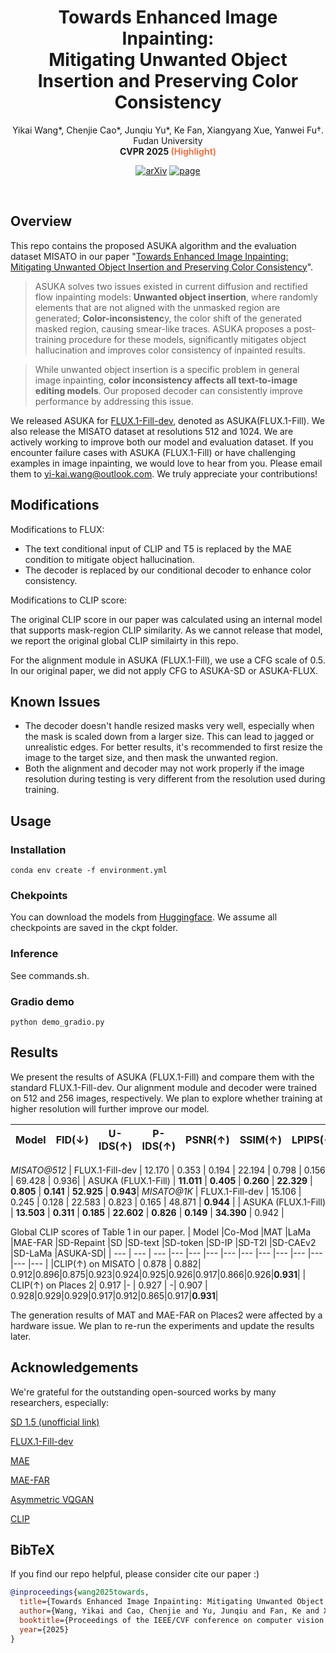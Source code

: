 <p align="center">
  <h1 align="center">Towards Enhanced Image Inpainting:<br>
Mitigating Unwanted Object Insertion and Preserving Color Consistency</h1>
<center>Yikai Wang*, Chenjie Cao*, Junqiu Yu*, Ke Fan, Xiangyang Xue, Yanwei Fu†.<br>
Fudan University<br>
<b>CVPR 2025 <font color="#ed7748">(Highlight)</font></b>
</center>
  <p align="center">
    <a href="https://arxiv.org/abs/2312.04831"><img alt='arXiv' src="https://img.shields.io/badge/arXiv-2312.04831-b31b1b.svg"></a>
    <a href="https://yikai-wang.github.io/asuka/"><img alt='page' src="https://img.shields.io/badge/Project-Website-orange"></a>

  </p>
  <br>
</p>

## Overview
This repo contains the proposed ASUKA algorithm and the evaluation dataset MISATO in our paper "[Towards Enhanced Image Inpainting: Mitigating Unwanted Object Insertion and Preserving Color Consistency](https://arxiv.org/abs/2312.04831)".

> ASUKA solves two issues existed in current diffusion and rectified flow inpainting models:
<b>Unwanted object insertion</b>, where randomly elements that are not aligned with the unmasked region are generated;
<b>Color-inconsistenc</b>y, the color shift of the generated masked region, causing smear-like traces.
ASUKA proposes a post-training procedure for these models, significantly mitigates object hallucination and improves color consistency of inpainted results.

> While unwanted object insertion is a specific problem in general image inpainting, <b>color inconsistency affects all text-to-image editing models</b>. Our proposed decoder can consistently improve performance by addressing this issue.

We released ASUKA for [FLUX.1-Fill-dev](https://huggingface.co/black-forest-labs/FLUX.1-Fill-dev), denoted as ASUKA(FLUX.1-Fill).
We also release the MISATO dataset at resolutions 512 and 1024.
We are actively working to improve both our model and evaluation dataset.
If you encounter failure cases with ASUKA (FLUX.1-Fill) or have challenging examples in image inpainting, we would love to hear from you. Please email them to yi-kai.wang@outlook.com.
We truly appreciate your contributions!

## Modifications
Modifications to FLUX:
- The text conditional input of CLIP and T5 is replaced by the MAE condition to mitigate object hallucination.
- The decoder is replaced by our conditional decoder to enhance color consistency.

Modifications to CLIP score:

The original CLIP score in our paper was calculated using an internal model that supports mask-region CLIP similarity. As we cannot release that model, we report the original global CLIP similairty in this repo.

For the alignment module in ASUKA (FLUX.1-Fill), we use a CFG scale of 0.5. In our original paper, we did not apply CFG to ASUKA-SD or ASUKA-FLUX.

## Known Issues

- The decoder doesn't handle resized masks very well, especially when the mask is scaled down from a larger size. This can lead to jagged or unrealistic edges. For better results, it's recommended to first resize the image to the target size, and then mask the unwanted region.
- Both the alignment and decoder may not work properly if the image resolution during testing is very different from the resolution used during training.

## Usage

### Installation

```
conda env create -f environment.yml
```
### Chekpoints

You can download the models from [Huggingface](https://huggingface.co/yikaiwang/ASUKA-FLUX.1-Fill). We assume all checkpoints are saved in the ckpt folder.

### Inference

See commands.sh.

### Gradio demo
```
python demo_gradio.py
```


## Results
We present the results of ASUKA (FLUX.1-Fill) and compare them with the standard FLUX.1-Fill-dev. Our alignment module and decoder were trained on 512 and 256 images, respectively. We plan to explore whether training at higher resolution will further improve our model.

| Model | FID($\downarrow$) | U-IDS($\uparrow$) | P-IDS($\uparrow$) | PSNR($\uparrow$) | SSIM($\uparrow$) | LPIPS($\downarrow$) |  Grad($\downarrow$) | CLIP($\uparrow$) |
| --- | --- | --- | --- | --- | --- | --- |--- |--- |
<i>MISATO@512</i>
| FLUX.1-Fill-dev | 12.170 | 0.353 | 0.194 | 22.194 | 0.798 | 0.156 | 69.428 |  0.936|
| ASUKA (FLUX.1-Fill) | <b>11.011</b> | <b>0.405</b> | <b>0.260</b> | <b>22.329</b> | <b>0.805</b> | <b>0.141</b> | <b>52.925</b> | <b>0.943</b>|
<i>MISATO@1K</i>
| FLUX.1-Fill-dev | 15.106 | 0.245 | 0.128 | 22.583 | 0.823 | 0.165 | 48.871 | <b>0.944</b> |
| ASUKA (FLUX.1-Fill) | <b>13.503</b> | <b>0.311</b> | <b>0.185</b> | <b>22.602</b> | <b>0.826</b> | <b>0.149</b> | <b>34.390</b> | 0.942 |

Global CLIP scores of Table 1 in our paper.
| Model |Co-Mod |MAT |LaMa |MAE-FAR |SD-Repaint |SD |SD-text |SD-token |SD-IP |SD-T2I |SD-CAEv2 |SD-LaMa |ASUKA-SD|
| --- | --- | --- |--- |--- |--- |--- |--- |--- |--- |--- |--- |--- |--- |
|CLIP($\uparrow$) on MISATO | 0.878 | 0.882| 0.912|0.896|0.875|0.923|0.924|0.925|0.926|0.917|0.866|0.926|<b>0.931</b>|
| CLIP($\uparrow$) on Places 2| 0.917 |- | 0.927 | -| 0.907 | 0.928|0.929|0.929|0.917|0.912|0.865|0.917|<b>0.931</b>|

The generation results of MAT and MAE-FAR on Places2 were affected by a hardware issue. We plan to re-run the experiments and update the results later.

## Acknowledgements
We're grateful for the outstanding open-sourced works by many researchers, especially:

[SD 1.5 (unofficial link)](https://huggingface.co/stable-diffusion-v1-5/stable-diffusion-v1-5)

[FLUX.1-Fill-dev](https://huggingface.co/black-forest-labs/FLUX.1-Fill-dev)

[MAE](https://github.com/facebookresearch/mae)

[MAE-FAR](https://github.com/ewrfcas/MAE-FAR)

[Asymmetric VQGAN](https://github.com/buxiangzhiren/Asymmetric_VQGAN)

[CLIP](https://github.com/openai/CLIP)

## BibTeX
If you find our repo helpful, please consider cite our paper :)
```bibtex
@inproceedings{wang2025towards,
  title={Towards Enhanced Image Inpainting: Mitigating Unwanted Object Insertion and Preserving Color Consistency.},
  author={Wang, Yikai and Cao, Chenjie and Yu, Junqiu and Fan, Ke and Xue, Xiangyang and Fu, Yanwei},
  booktitle={Proceedings of the IEEE/CVF conference on computer vision and pattern recognition},
  year={2025}
}
```

